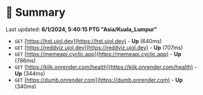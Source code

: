 # 📖 Summary
Last updated: **6/1/2024, 5:40:15 PTG "Asia/Kuala_Lumpur"**

- `GET` [https://hst.ujol.dev](https://hst.ujol.dev) - **Up** (640ms)
- `GET` [https://reddviz.ujol.dev](https://reddviz.ujol.dev) - **Up** (707ms)
- `GET` [https://memeapi.cyclic.app](https://memeapi.cyclic.app) - **Up** (786ms)
- `GET` [https://klik.onrender.com/health](https://klik.onrender.com/health) - **Up** (344ms)
- `GET` [https://dumb.onrender.com](https://dumb.onrender.com) - **Up** (340ms)
